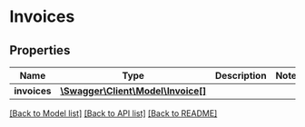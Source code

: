 # Invoices

## Properties
Name | Type | Description | Notes
------------ | ------------- | ------------- | -------------
**invoices** | [**\Swagger\Client\Model\Invoice[]**](Invoice.md) |  | 

[[Back to Model list]](../README.md#documentation-for-models) [[Back to API list]](../README.md#documentation-for-api-endpoints) [[Back to README]](../README.md)


